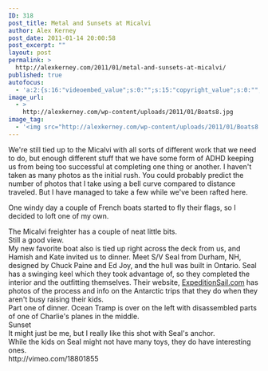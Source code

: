 ```yaml
---
ID: 318
post_title: Metal and Sunsets at Micalvi
author: Alex Kerney
post_date: 2011-01-14 20:00:58
post_excerpt: ""
layout: post
permalink: >
  http://alexkerney.com/2011/01/metal-and-sunsets-at-micalvi/
published: true
autofocus:
  - 'a:2:{s:16:"videoembed_value";s:0:"";s:15:"copyright_value";s:0:"";}'
image_url:
  - >
    http://alexkerney.com/wp-content/uploads/2011/01/Boats8.jpg
image_tag:
  - '<img src="http://alexkerney.com/wp-content/uploads/2011/01/Boats8.jpg" />'
---
```

We're still tied up to the Micalvi with all sorts of different work that we need to do, but enough different stuff that we have some form of ADHD keeping us from being too successful at completing one thing or another. I haven't taken as many photos as the initial rush. You could probably predict the number of photos that I take using a bell curve compared to distance traveled. But I have managed to take a few while we've been rafted here. <div id="_mcePaste">
  One windy day a couple of French boats started to fly their flags, so I decided to loft one of my own.
</div>

<div>
  <a rel="attachment wp-att-326" href="http://alexkerney.com/2011/01/metal-and-sunsets-at-micalvi/boats8/"><img class="aligncenter size-full wp-image-326" title="Boats8" src="http://alexkerney.com/wp-content/uploads/2011/01/Boats8.jpg" alt="" /></a>
</div>

<div>
  The Micalvi freighter has a couple of neat little bits.
</div>

<div>
  <a rel="attachment wp-att-322" href="http://alexkerney.com/2011/01/metal-and-sunsets-at-micalvi/boats4/"><img class="aligncenter size-full wp-image-322" title="Boats4" src="http://alexkerney.com/wp-content/uploads/2011/01/Boats4.jpg" alt="" /></a>
</div>

<div>
  Still a good view.
</div>

<div>
  <a rel="attachment wp-att-324" href="http://alexkerney.com/2011/01/metal-and-sunsets-at-micalvi/boats6/"><img class="aligncenter size-full wp-image-324" title="Boats6" src="http://alexkerney.com/wp-content/uploads/2011/01/Boats6.jpg" alt="" /></a>
</div>

<div>
  My new favorite boat also is tied up right across the deck from us, and Hamish and Kate invited us to dinner. Meet S/V Seal from Durham, NH, designed by Chuck Paine and Ed Joy, and the hull was built in Ontario. Seal has a swinging keel which they took advantage of, so they completed the interior and the outfitting themselves. Their website, <a href="http://www.expeditionsail.com">ExpeditionSail.com</a> has photos of the process and info on the Antarctic trips that they do when they aren't busy raising their kids.
</div>

<div>
  <a rel="attachment wp-att-325" href="http://alexkerney.com/2011/01/metal-and-sunsets-at-micalvi/boats7/"><img class="aligncenter size-full wp-image-325" title="Boats7" src="http://alexkerney.com/wp-content/uploads/2011/01/Boats7.jpg" alt="" /></a>
</div>

<div>
  Part one of dinner. Ocean Tramp is over on the left with disassembled parts of one of Charlie's planes in the middle.
</div>

<div>
  <a rel="attachment wp-att-320" href="http://alexkerney.com/2011/01/metal-and-sunsets-at-micalvi/boats2/"><img class="aligncenter size-full wp-image-320" title="Boats2" src="http://alexkerney.com/wp-content/uploads/2011/01/Boats2.jpg" alt="" /></a>
</div>

<div>
  Sunset
</div>

<div>
  <a rel="attachment wp-att-323" href="http://alexkerney.com/2011/01/metal-and-sunsets-at-micalvi/boats5/"><img class="aligncenter size-full wp-image-323" title="Boats5" src="http://alexkerney.com/wp-content/uploads/2011/01/Boats5.jpg" alt="" /></a>
</div>

<div>
  <a rel="attachment wp-att-321" href="http://alexkerney.com/2011/01/metal-and-sunsets-at-micalvi/boats3/"><img class="aligncenter size-full wp-image-321" title="Boats3" src="http://alexkerney.com/wp-content/uploads/2011/01/Boats3.jpg" alt="" /></a>
</div>

<div>
  It might just be me, but I really like this shot with Seal's anchor.
</div>

<div>
  <a rel="attachment wp-att-319" href="http://alexkerney.com/2011/01/metal-and-sunsets-at-micalvi/boats1/"><img class="aligncenter size-full wp-image-319" title="Boats1" src="http://alexkerney.com/wp-content/uploads/2011/01/Boats1.jpg" alt="" /></a>
</div>

<div>
  <a rel="attachment wp-att-319" href="http://alexkerney.com/2011/01/metal-and-sunsets-at-micalvi/boats1/"></a>While the kids on Seal might not have many toys, they do have interesting ones.
</div>

<div>
  http://vimeo.com/18801855
</div>